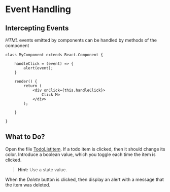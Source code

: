 # Event Handling

## Intercepting Events

*HTML* events emitted by components can be handled by methods of
the component

```
class MyComponent extends React.Component {

    handleClick = (event) => {
        alert(event);
    }

    render() {
        return (
            <div onClick={this.handleClick}>
                Click Me
            </div>
        );

    }

}
```

## What to Do?

Open the file [TodoListItem](../src/components/TodoListItem.js). If a todo
item is clicked, then it should change its color. Introduce a boolean value,
which you toggle each time the item is clicked.

> **Hint:** Use a state value.

When the *Delete* button is clicked, then display an alert with a message
that the item was deleted.

